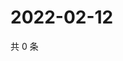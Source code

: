 # 2022-02-12

共 0 条

<!-- BEGIN WEIBO -->
<!-- 最后更新时间 Sat Feb 12 2022 22:07:21 GMT+0800 (China Standard Time) -->

<!-- END WEIBO -->
